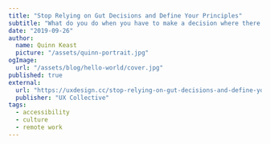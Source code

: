 ```yaml
---
title: "Stop Relying on Gut Decisions and Define Your Principles"
subtitle: "What do you do when you have to make a decision where there’s no obvious right answer?"
date: "2019-09-26"
author:
  name: Quinn Keast
  picture: "/assets/quinn-portrait.jpg"
ogImage:
  url: "/assets/blog/hello-world/cover.jpg"
published: true
external:
  url: "https://uxdesign.cc/stop-relying-on-gut-decisions-and-define-your-principles-4761b43d9a09"
  publisher: "UX Collective"
tags:
  - accessibility
  - culture
  - remote work
---
```

